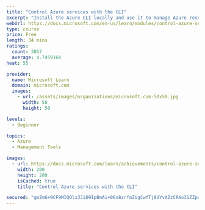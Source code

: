```yaml
---
title: "Control Azure services with the CLI"
excerpt: "Install the Azure CLI locally and use it to manage Azure resources."
webUrl: https://docs.microsoft.com/en-us/learn/modules/control-azure-services-with-cli/
type: course
price: Free
length: 34 mins
ratings:
  count: 3857
  average: 4.7459164
heat: 55

provider:
  name: Microsoft Learn
  domain: microsoft.com
  images:
    - url: /assets/images/organizations/microsoft.com-50x50.jpg
      width: 50
      height: 50

levels:
  - Beginner

topics:
  - Azure
  - Management Tools

images:
  - url: https://docs.microsoft.com/learn/achievements/control-azure-services-with-cli-social.png
    width: 200
    height: 200
    isCached: true
    title: "Control Azure services with the CLI"

secured: "gmZm6+9CF9MIQOlz3JiO9IpBmAi+06s8zrfmZUgCwfTj8dYvAZzCRAo31ZZposhe7O8TxA5p5wn+YvX868w+68Fgalau2Dm3pQjWjN/6uEGwCcHgCj46DWsBbxuxPkDeofS1RZnW2d2xltj5U9Xgs/JLDAVQHx402giwqyrc9Heaa3IrYT/7l0uLiZYSQMkztjxDfS2fptpsLXEuX/XDqSs2y72B30CmsTSPTpNi+JAzddKUpyHfS/LrsYXUkH+vmU0ULAeLtOI/LnsF0DDFpMB/Dv4xG65nigt25s1BQsFh7AvO2lJpAJkCb/OkUjLffNshiPjkGN+PBVBWT0bKNI4uIUgd0PbLGX15sAHs+9Dgb6367MlNCns1fJk7Q5/hHMYDR/LUQa25IeVmtp8K2OyrCtm7J4bD4/tLEEsFq/8=;y+AQ31WGtLmJXtInYhQgsQ=="
---
```


